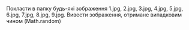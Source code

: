 Покласти в папку будь-які зображення 1.jpg, 2.jpg, 3.jpg, 4.jpg, 5.jpg, 6.jpg, 7.jpg, 8.jpg, 9.jpg. Вивести зображення, отримане випадковим чином (Math.random)